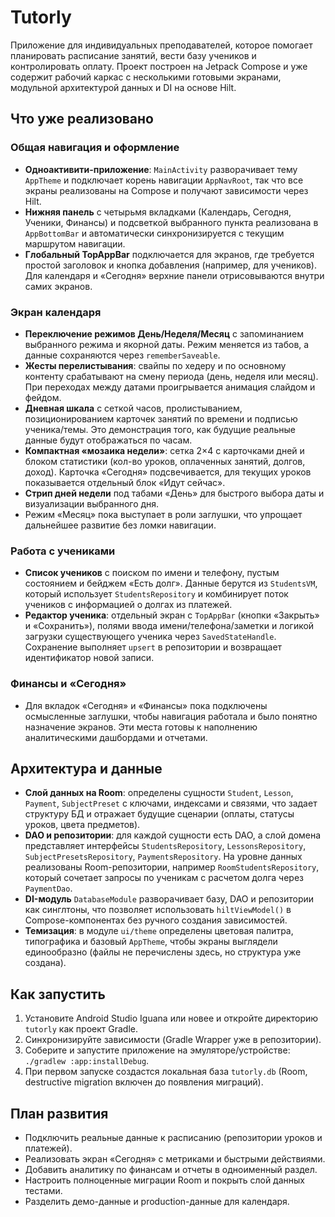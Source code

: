 # Tutorly

Приложение для индивидуальных преподавателей, которое помогает планировать расписание занятий, вести базу учеников и контролировать оплату. Проект построен на Jetpack Compose и уже содержит рабочий каркас с несколькими готовыми экранами, модульной архитектурой данных и DI на основе Hilt.

## Что уже реализовано

### Общая навигация и оформление
- **Одноактивити-приложение**: `MainActivity` разворачивает тему `AppTheme` и подключает корень навигации `AppNavRoot`, так что все экраны реализованы на Compose и получают зависимости через Hilt.
- **Нижняя панель** с четырьмя вкладками (Календарь, Сегодня, Ученики, Финансы) и подсветкой выбранного пункта реализована в `AppBottomBar` и автоматически синхронизируется с текущим маршрутом навигации.
- **Глобальный TopAppBar** подключается для экранов, где требуется простой заголовок и кнопка добавления (например, для учеников). Для календаря и «Сегодня» верхние панели отрисовываются внутри самих экранов.

### Экран календаря
- **Переключение режимов День/Неделя/Месяц** с запоминанием выбранного режима и якорной даты. Режим меняется из табов, а данные сохраняются через `rememberSaveable`.
- **Жесты перелистывания**: свайпы по хедеру и по основному контенту срабатывают на смену периода (день, неделя или месяц). При переходах между датами проигрывается анимация слайдом и фейдом.
- **Дневная шкала** с сеткой часов, пролистыванием, позиционированием карточек занятий по времени и подписью ученика/темы. Это демонстрация того, как будущие реальные данные будут отображаться по часам.
- **Компактная «мозаика недели»**: сетка 2×4 с карточками дней и блоком статистики (кол-во уроков, оплаченных занятий, долгов, доход). Карточка «Сегодня» подсвечивается, для текущих уроков показывается отдельный блок «Идут сейчас».
- **Стрип дней недели** под табами «День» для быстрого выбора даты и визуализации выбранного дня.
- Режим «Месяц» пока выступает в роли заглушки, что упрощает дальнейшее развитие без ломки навигации.

### Работа с учениками
- **Список учеников** с поиском по имени и телефону, пустым состоянием и бейджем «Есть долг». Данные берутся из `StudentsVM`, который использует `StudentsRepository` и комбинирует поток учеников с информацией о долгах из платежей.
- **Редактор ученика**: отдельный экран с `TopAppBar` (кнопки «Закрыть» и «Сохранить»), полями ввода имени/телефона/заметки и логикой загрузки существующего ученика через `SavedStateHandle`. Сохранение выполняет `upsert` в репозитории и возвращает идентификатор новой записи.

### Финансы и «Сегодня»
- Для вкладок «Сегодня» и «Финансы» пока подключены осмысленные заглушки, чтобы навигация работала и было понятно назначение экранов. Эти места готовы к наполнению аналитическими дашбордами и отчетами.

## Архитектура и данные
- **Слой данных на Room**: определены сущности `Student`, `Lesson`, `Payment`, `SubjectPreset` с ключами, индексами и связями, что задает структуру БД и отражает будущие сценарии (оплаты, статусы уроков, цвета предметов).
- **DAO и репозитории**: для каждой сущности есть DAO, а слой домена представляет интерфейсы `StudentsRepository`, `LessonsRepository`, `SubjectPresetsRepository`, `PaymentsRepository`. На уровне данных реализованы Room-репозитории, например `RoomStudentsRepository`, который сочетает запросы по ученикам с расчетом долга через `PaymentDao`.
- **DI-модуль** `DatabaseModule` разворачивает базу, DAO и репозитории как синглтоны, что позволяет использовать `hiltViewModel()` в Compose-компонентах без ручного создания зависимостей.
- **Темизация**: в модуле `ui/theme` определены цветовая палитра, типографика и базовый `AppTheme`, чтобы экраны выглядели единообразно (файлы не перечислены здесь, но структура уже создана).

## Как запустить
1. Установите Android Studio Iguana или новее и откройте директорию `tutorly` как проект Gradle.
2. Синхронизируйте зависимости (Gradle Wrapper уже в репозитории).
3. Соберите и запустите приложение на эмуляторе/устройстве: `./gradlew :app:installDebug`.
4. При первом запуске создастся локальная база `tutorly.db` (Room, destructive migration включен до появления миграций).

## План развития
- Подключить реальные данные к расписанию (репозитории уроков и платежей).
- Реализовать экран «Сегодня» с метриками и быстрыми действиями.
- Добавить аналитику по финансам и отчеты в одноименный раздел.
- Настроить полноценные миграции Room и покрыть слой данных тестами.
- Разделить демо-данные и production-данные для календаря.

